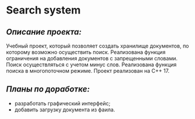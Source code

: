 # Search system

## _Описание проекта:_
Учебный проект, который позволяет создать хранилище документов, по которому возможно осуществить поиск. Реализована функция ограничения на добавления документов с запрещенными словами. Поиск осуществляться с учетом минус слов. Реализована функция поиска в многопоточном режиме. Проект реализован на С++ 17.

## _Планы по доработке:_
* разработать графический интерфейс;
* добавить загрузку документа из фаила.
